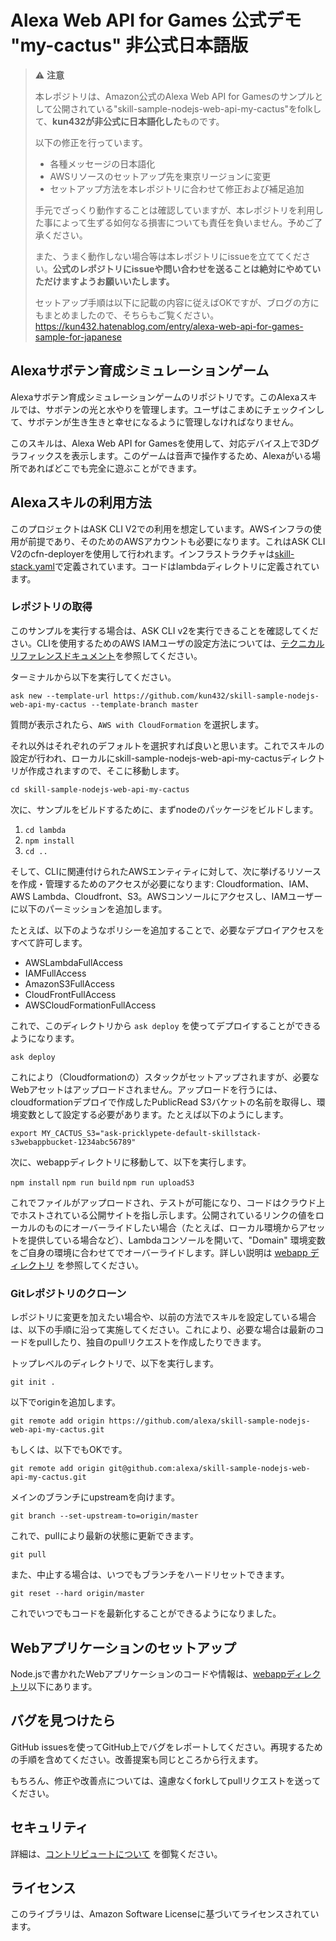 # Alexa Web API for Games 公式デモ "my-cactus" 非公式日本語版

> ⚠️ **注意**
>
> 本レポジトリは、Amazon公式のAlexa Web API for Gamesのサンプルとして公開されている"skill-sample-nodejs-web-api-my-cactus"をfolkして、**kun432が非公式に日本語化した**ものです。
>
> 以下の修正を行っています。
> - 各種メッセージの日本語化
> - AWSリソースのセットアップ先を東京リージョンに変更
> - セットアップ方法を本レポジトリに合わせて修正および補足追加
> 
> 手元でざっくり動作することは確認していますが、本レポジトリを利用した事によって生ずる如何なる損害についても責任を負いません。予めご了承ください。
>
> また、うまく動作しない場合等は本レポジトリにissueを立ててください。**公式のレポジトリにissueや問い合わせを送ることは絶対にやめていただけますようお願いいたします。**
>
> セットアップ手順は以下に記載の内容に従えばOKですが、ブログの方にもまとめましたので、そちらもご覧ください。
> https://kun432.hatenablog.com/entry/alexa-web-api-for-games-sample-for-japanese

## Alexaサボテン育成シミュレーションゲーム

Alexaサボテン育成シミュレーションゲームのリポジトリです。このAlexaスキルでは、サボテンの光と水やりを管理します。ユーザはこまめにチェックインして、サボテンが生き生きと幸せになるように管理しなければなりません。

このスキルは、Alexa Web API for Gamesを使用して、対応デバイス上で3Dグラフィックスを表示します。このゲームは音声で操作するため、Alexaがいる場所であればどこでも完全に遊ぶことができます。

## Alexaスキルの利用方法

このプロジェクトはASK CLI V2での利用を想定しています。AWSインフラの使用が前提であり、そのためのAWSアカウントも必要になります。これはASK CLI V2のcfn-deployerを使用して行われます。インフラストラクチャは[skill-stack.yaml](./infrastructure/cfn-deployer/skill-stack.yaml)で定義されています。コードはlambdaディレクトリに定義されています。

### レポジトリの取得

このサンプルを実行する場合は、ASK CLI v2を実行できることを確認してください。CLIを使用するためのAWS IAMユーザの設定方法については、[テクニカルリファレンスドキュメント](https://developer.amazon.com/en-US/docs/alexa/smapi/quick-start-alexa-skills-kit-command-line-interface.html)を参照してください。

ターミナルから以下を実行してください。

`ask new --template-url https://github.com/kun432/skill-sample-nodejs-web-api-my-cactus --template-branch master`

質問が表示されたら、`AWS with CloudFormation` を選択します。

それ以外はそれぞれのデフォルトを選択すれば良いと思います。これでスキルの設定が行われ、ローカルにskill-sample-nodejs-web-api-my-cactusディレクトリが作成されますので、そこに移動します。

`cd skill-sample-nodejs-web-api-my-cactus`

次に、サンプルをビルドするために、まずnodeのパッケージをビルドします。

1. `cd lambda`
2. `npm install`
3. `cd ..`

そして、CLIに関連付けられたAWSエンティティに対して、次に挙げるリソースを作成・管理するためのアクセスが必要になります: Cloudformation、IAM、AWS Lambda、Cloudfront、S3。AWSコンソールにアクセスし、IAMユーザーに以下のパーミッションを追加します。

たとえば、以下のようなポリシーを追加することで、必要なデプロイアクセスをすべて許可します。

* AWSLambdaFullAccess
* IAMFullAccess
* AmazonS3FullAccess
* CloudFrontFullAccess
* AWSCloudFormationFullAccess

これで、このディレクトリから `ask deploy` を使ってデプロイすることができるようになります。

`ask deploy`

これにより（Cloudformationの）スタックがセットアップされますが、必要なWebアセットはアップロードされません。アップロードを行うには、cloudformationデプロイで作成したPublicRead S3バケットの名前を取得し、環境変数として設定する必要があります。たとえば以下のようにします。

`export MY_CACTUS_S3="ask-pricklypete-default-skillstack-s3webappbucket-1234abc56789"`

次に、webappディレクトリに移動して、以下を実行します。

`npm install`
`npm run build`
`npm run uploadS3`

これでファイルがアップロードされ、テストが可能になり、コードはクラウド上でホストされている公開サイトを指し示します。公開されているリンクの値をローカルのものにオーバーライドしたい場合（たとえば、ローカル環境からアセットを提供している場合など）、Lambdaコンソールを開いて、"Domain" 環境変数をご自身の環境に合わせてでオーバーライドします。詳しい説明は [webapp ディレクトリ](./webapp) を参照してください。

### Gitレポジトリのクローン

レポジトリに変更を加えたい場合や、以前の方法でスキルを設定している場合は、以下の手順に沿って実施してください。これにより、必要な場合は最新のコードをpullしたり、独自のpullリクエストを作成したりできます。

トップレベルのディレクトリで、以下を実行します。

`git init .`

以下でoriginを追加します。

`git remote add origin https://github.com/alexa/skill-sample-nodejs-web-api-my-cactus.git`

もしくは、以下でもOKです。

`git remote add origin git@github.com:alexa/skill-sample-nodejs-web-api-my-cactus.git`

メインのブランチにupstreamを向けます。

`git branch --set-upstream-to=origin/master`

これで、pullにより最新の状態に更新できます。

`git pull`

また、中止する場合は、いつでもブランチをハードリセットできます。

`git reset --hard origin/master`

これでいつでもコードを最新化することができるようになりました。

## Webアプリケーションのセットアップ

Node.jsで書かれたWebアプリケーションのコードや情報は、[webappディレクトリ](./webapp)以下にあります。

## バグを見つけたら

GitHub issuesを使ってGitHub上でバグをレポートしてください。再現するための手順を含めてください。改善提案も同じところから行えます。

もちろん、修正や改善点については、遠慮なくforkしてpullリクエストを送ってください。

## セキュリティ

詳細は、[コントリビュートについて](CONTRIBUTING.md#security-issue-notifications) を御覧ください。

## ライセンス

このライブラリは、Amazon Software Licenseに基づいてライセンスされています。
